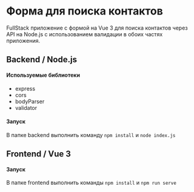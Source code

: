 # Форма для поиска контактов
FullStack приложение с формой на Vue 3 для поиска контактов через API на Node.js с использованием валидации в обоих частях приложения.

## Backend / Node.js
#### Используемые библиотеки
- express
- cors
- bodyParser
- validator

#### Запуск
В папке backend выполнить команду `npm install` и `node index.js`

## Frontend / Vue 3
#### Запуск
В папке frontend выполнить команды `npm install` и `npm run serve`
